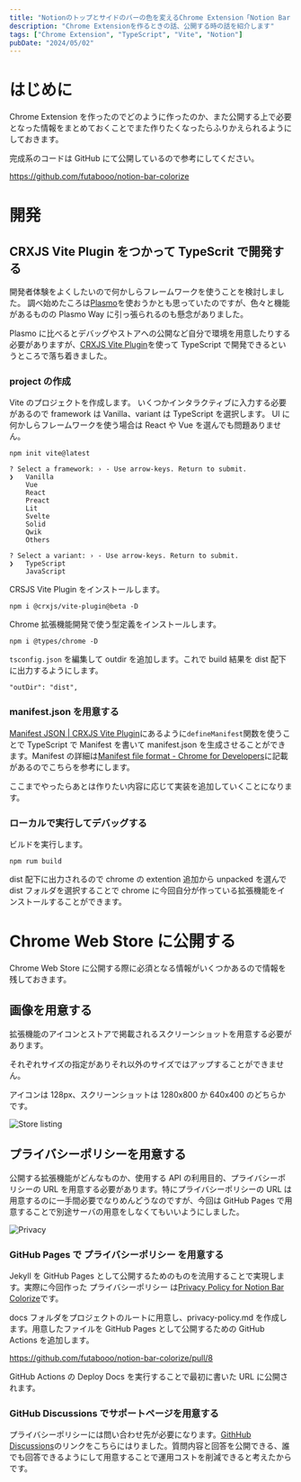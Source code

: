 ```yaml
---
title: "Notionのトップとサイドのバーの色を変えるChrome Extension「Notion Bar Colorize」を作った"
description: "Chrome Extensionを作るときの話、公開する時の話を紹介します"
tags: ["Chrome Extension", "TypeScript", "Vite", "Notion"]
pubDate: "2024/05/02"
---
```


# はじめに

Chrome Extension を作ったのでどのように作ったのか、また公開する上で必要となった情報をまとめておくことでまた作りたくなったらふりかえられるようにしておきます。

完成系のコードは GitHub にて公開しているので参考にしてください。

https://github.com/futabooo/notion-bar-colorize

# 開発

## CRXJS Vite Plugin をつかって TypeScrit で開発する

開発者体験をよくしたいので何かしらフレームワークを使うことを検討しました。
調べ始めたころは[Plasmo](https://www.plasmo.com/)を使おうかとも思っていたのですが、色々と機能があるものの Plasmo Way に引っ張られるのも懸念がありました。

Plasmo に比べるとデバッグやストアへの公開など自分で環境を用意したりする必要がありますが、[CRXJS Vite Plugin](https://crxjs.dev/vite-plugin)を使って TypeScript で開発できるというところで落ち着きました。

### project の作成

Vite のプロジェクトを作成します。
いくつかインタラクティブに入力する必要があるので framework は Vanilla、variant は TypeScript を選択します。
UI に何かしらフレームワークを使う場合は React や Vue を選んでも問題ありません。

```
npm init vite@latest

? Select a framework: › - Use arrow-keys. Return to submit.
❯   Vanilla
    Vue
    React
    Preact
    Lit
    Svelte
    Solid
    Qwik
    Others

? Select a variant: › - Use arrow-keys. Return to submit.
❯   TypeScript
    JavaScript
```

CRSJS Vite Plugin をインストールします。

```
npm i @crxjs/vite-plugin@beta -D
```

Chrome 拡張機能開発で使う型定義をインストールします。

```
npm i @types/chrome -D
```

`tsconfig.json` を編集して outdir を追加します。これで build 結果を dist 配下に出力するようにします。

```
"outDir": "dist",
```

### manifest.json を用意する

[Manifest JSON | CRXJS Vite Plugin](https://crxjs.dev/vite-plugin/concepts/manifest)にあるように`defineManifest`関数を使うことで TypeScript で Manifest を書いて manifest.json を生成させることができます。Manifest の詳細は[Manifest file format - Chrome for Developers](https://developer.chrome.com/docs/extensions/reference/manifest)に記載があるのでこちらを参考にします。

ここまでやったらあとは作りたい内容に応じて実装を追加していくことになります。

### ローカルで実行してデバッグする

ビルドを実行します。

```
npm rum build
```

dist 配下に出力されるので chrome の extention 追加から unpacked を選んで dist フォルダを選択することで chrome に今回自分が作っている拡張機能をインストールすることができます。

# Chrome Web Store に公開する

Chrome Web Store に公開する際に必須となる情報がいくつかあるので情報を残しておきます。

## 画像を用意する

拡張機能のアイコンとストアで掲載されるスクリーンショットを用意する必要があります。

それぞれサイズの指定がありそれ以外のサイズではアップすることができません。

アイコンは 128px、スクリーンショットは 1280x800 か 640x400 のどちらかです。

![Store listing](../../../assets/2024/develop-chrome-extension-notion-bar-colorize/20240502125704.png)

## プライバシーポリシーを用意する

公開する拡張機能がどんなものか、使用する API の利用目的、プライバシーポリシーの URL を用意する必要があります。特にプライバシーポリシーの URL は用意するのに一手間必要でなりめんどうなのですが、今回は GitHub Pages で用意することで別途サーバの用意をしなくてもいいようにしました。

![Privacy](../../../assets/2024/develop-chrome-extension-notion-bar-colorize/20240502125903.png)

### GitHub Pages で プライバシーポリシー を用意する

Jekyll を GitHub Pages として公開するためのものを流用することで実現します。実際に今回作った プライバシーポリシー は[Privacy Policy for Notion Bar Colorize](https://futabooo.github.io/notion-bar-colorize/privacy-policy)です。

docs フォルダをプロジェクトのルートに用意し、privacy-policy.md を作成します。用意したファイルを GitHub Pages として公開するための GitHub Actions を追加します。

https://github.com/futabooo/notion-bar-colorize/pull/8

GitHub Actions の Deploy Docs を実行することで最初に書いた URL に公開されます。

### GitHub Discussions でサポートページを用意する

プライバシーポリシーには問い合わせ先が必要になります。[GithHub Discussions](https://github.com/futabooo/notion-bar-colorize/discussions)のリンクをこちらにはりました。質問内容と回答を公開できる、誰でも回答できるようにして用意することで運用コストを削減できると考えたからです。

